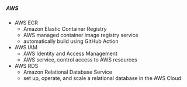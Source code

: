 ##### AWS
- AWS ECR
  - Amazon Elastic Container Registry
  - AWS managed container image registry service
  - automatically build using GitHub Action
- AWS IAM
  - AWS Identity and Access Management
  - AWS service, control access to AWS resources 
- AWS RDS
  - Amazon Relational Database Service
  - set up, operate, and scale a relational database in the AWS Cloud